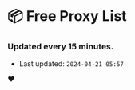 # :package: Free Proxy List
### Updated every 15 minutes.

- Last updated: `2024-04-21 05:57`

:heart:
